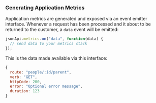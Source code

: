 
### Generating Application Metrics

Application metrics are generated and exposed via an event emitter interface. Whenever a request has been processed and it about to be returned to the customer, a `data` event will be emitted:

```javascript
jsonApi.metrics.on("data", function(data) {
  // send data to your metrics stack
});
```

This is the data made available via this interface:
```javascript
{
  route: "people/:id/parent",
  verb: "GET",
  httpCode: 200,
  error: "Optional error message",
  duration: 123
}
```
